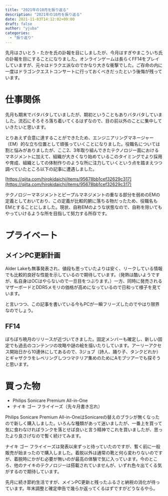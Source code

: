 ```yaml
---
title: "2021年の10月を振り返る"
description: "2021年の10月を振り返る"
date: 2021-11-03T14:12:02+09:00
draft: false
author: "yjuba"
categories:
  - "振り返り"
---
```


先月はさいとう・たかを氏の訃報を目にしましたが、今月はすぎやまこういち氏の訃報を目にすることになりました。オンラインゲームは長らくFF14をプレイしていますが、元々はドラクエ派なのでかなり大きな衝撃でした。ご存命の内に一度はドラゴンクエストコンサートに行っておくべきだったという後悔が残っています。

# 仕事関係
先月も期末でバタバタしていましたが、期初ということもありバタバタしていました。流石にそろそろ落ち着いてくるはずなので、目の前以外のことに集中していきたいと思います。

とりあえず合意に達することができたため、エンジニアリングマネージャー（EM）的な立ち位置として頑張っていくことになりました。役職名については割と悩みがありましたが、ここ2、3年取り組んできたテクノロジー面におけるマネジメントに加えて、組織が大きくなり始めているこのタイミングでより採用や育成、組織としての体制作りのような所に注力していくという点を踏まえつつ調べていたところ以下の記事に遭遇しました。

[https://qiita.com/hirokidaichi/items/95678bb1cef32629c317](https://qiita.com/hirokidaichi/items/95678bb1cef32629c317)


テクノロジーマネジメントとピープルマネジメントの重なる部分を弱めのEMの定義としておいており、この定義が比較的腑に落ちる物だったため、役職名もEMとすることにしました。現状、自称EMのような状態なので、自称を除いてもやっていけるような所を目指して努力する所存です。

# プライベート

## メインPC更新計画
Alder Lakeも無事発表され、値段も思っていたよりは安く、リークしている情報でも比較的良好な性能を示しているので期待しています。（発熱は酷いようですが、私自身はOCはやらないので一旦目をつぶります。）一方、同時に発売されるマザーボードとDDR5メモリの価格が高めになっているので日和って様子を見ています。

と言いつつ、この記事を書いている今もPCが一瞬フリーズしたのでやはり限界なのでしょう。

## FF14
ぼちぼち暁月のリリースが近づいてきました。固定メンバーも確定し、新しい固定でも過去のコンテンツの攻略や謎の絵を描いたりしています。アーリーアクセス開始日から10連休にしてあるので、3ジョブ（詩人、踊り子、タンクどれか）とギャザクラをレベリングしつつマテリア集めのためにAモブツアーでも探そうと思います。

# 買った物
- Philips Sonicare Premium All-in-One
- ナイキ ゴー フライイーズ（先々月書き忘れ）

Philips Sonicare Premium All-in-OneはSonicareの替えのブラシが無くなったので新しく購入しました。いろんな種類があって迷いましたが、一番上を買って気に食わなければランクを落とせば良いと言う精神でこれを買いましたが、思ったより良さげなので暫く続けてみます。

ナイキ ゴー フライイーズは発表以来ずっと待っていたのですが、暫く前に一般販売が始まったので購入しました。着脱以外は通常の靴と何ら変わりないのですが、着脱時にかがむ必要が無いのが最高の体験で気に入っています。今のところ、他のナイキのテクノロジーは搭載されていませんが、いずれ色々出てくる気がするので期待しています。

先月に続き節約生活ですが、メインPC更新と残ったふるさと納税の消化が待っています。年末調整と確定申告で幾らか返ってくるはずですがどうなるやら。
